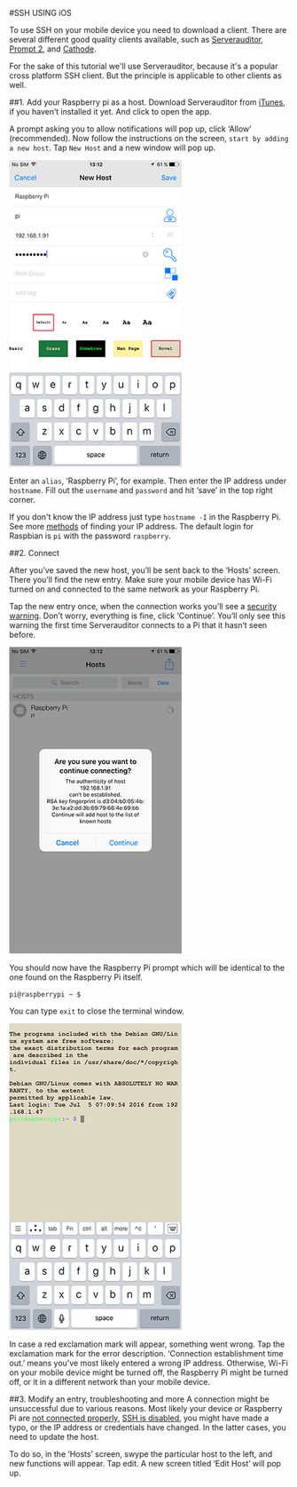 #SSH USING iOS

To use SSH on your mobile device you need to download a client. There are several different good quality clients available, such as [Serverauditor](http://www.serverauditor.com), [Prompt 2](https://panic.com/prompt/), and  [Cathode](http://www.secretgeometry.com/apps/cathode/). 

For the sake of this tutorial we'll use Serverauditor, because it's a popular cross platform SSH client. But the principle is applicable to other clients as well. 

##1. Add your Raspberry pi as a host.
Download Serverauditor from [iTunes](https://itunes.apple.com/en/app/serverauditor-ssh-shell-console/id549039908?mt=8), if you haven’t installed it yet. And click to open the app.

A prompt asking you to allow notifications will pop up, click ‘Allow’ (recommended). Now follow the instructions on the screen, `start by adding a new host`. Tap `New Host` and a new window will pop up.

![Serverauditor ‘New Host’ configuration](images/ssh-ios-config.png)

Enter an `alias`, ‘Raspberry Pi’, for example. Then enter the IP address under `hostname`. Fill out the `username` and `password` and hit ‘save’ in the top right corner. 

If you don't know the IP address just type `hostname -I` in the Raspberry Pi. See more [methods](../ip-address.md) of finding your IP address. The default login for Raspbian is `pi` with the password `raspberry`.


##2. Connect

After you’ve saved the new host, you’ll be sent back to the ‘Hosts’ screen. There you’ll find the new entry. Make sure your mobile device has Wi-Fi turned on and connected to the same network as your Raspberry Pi.

Tap the new entry once, when the connection works you’ll see a [security warning](http://www.lysium.de/blog/index.php?/archives/186-How-to-get-ssh-server-fingerprint-information.html). Don’t worry, everything is fine, click ‘Continue’. You’ll only see this warning the first time Serverauditor connects to a Pi that it hasn’t seen before.

![Serverauditor ‘Security warning’](images/ssh-ios-warning.png)

You should now have the Raspberry Pi prompt which will be identical to the one found on the Raspberry Pi itself.

```
pi@raspberrypi ~ $
```

You can type `exit` to close the terminal window.

![Serverauditor Terminal](images/ssh-ios-window.png)

In case a red exclamation mark will appear, something went wrong. Tap the exclamation mark for the error description. ‘Connection establishment time out.’  means you’ve most likely entered a wrong IP address. Otherwise, Wi-Fi on your mobile device might be turned off, the Raspberry Pi might be turned off,  or it in a different network than your mobile device.

##3. Modify an entry, troubleshooting and more
A connection might be unsuccessful due to various reasons. Most likely your device or Raspberry Pi are [not connected properly](../../configuration/wireless/wireless-cli.md), [SSH is disabled](../../configuration/raspi-config.md), you might have made a typo, or the IP address or credentials have changed. In the latter cases, you need to update the host.

To do so, in the ‘Hosts’ screen, swype the particular host to the left, and new functions will appear. Tap edit. A new screen titled ‘Edit Host’ will pop up.

